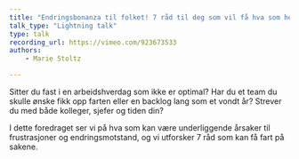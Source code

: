 ```yaml
---
title: "Endringsbonanza til folket! 7 råd til deg som vil få hva som helst til å skje"
talk_type: "Lightning talk"
type: talk
recording_url: https://vimeo.com/923673533
authors:
    - Marie Stoltz

---
```

Sitter du fast i en arbeidshverdag som ikke er optimal? Har du et team du skulle ønske fikk opp farten eller en backlog lang som et vondt år? Strever du med både kolleger, sjefer og tiden din? 

I dette foredraget ser vi på hva som kan være underliggende årsaker til frustrasjoner og endringsmotstand, og vi utforsker 7 råd som kan få fart på sakene.
